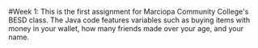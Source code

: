 #Week 1:
This is the first assignment for Marciopa Community College's BESD class. The Java code features variables such as buying items with money in your wallet, how many friends made over your age, and your name.